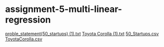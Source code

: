 # assignment-5-multi-linear-regression
[proble_statement(50_startups) (1).txt](https://github.com/megh-2/assignment-5-multi-linear-regression/files/13966283/proble_statement.50_startups.1.txt)
[Toyota Corolla (1).txt](https://github.com/megh-2/assignment-5-multi-linear-regression/files/13966324/Toyota.Corolla.1.txt)
[50_Startups.csv](https://github.com/megh-2/assignment-5-multi-linear-regression/files/13966327/50_Startups.csv)
[ToyotaCorolla.csv](https://github.com/megh-2/assignment-5-multi-linear-regression/files/13966330/ToyotaCorolla.csv)
